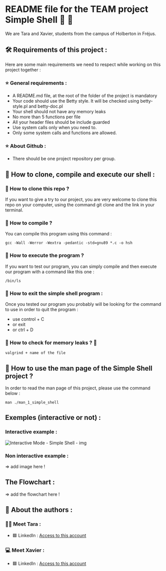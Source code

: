 # README file for the TEAM project Simple Shell :busts_in_silhouette: :ledger:

We are Tara and Xavier, students from the campus of Holberton in Fréjus.

## :hammer_and_wrench: Requirements of this project :

Here are some main requirements we need to respect while working on this project together :

### :star: General requirements :

- A README.md file, at the root of the folder of the project is mandatory
- Your code should use the Betty style. It will be checked using betty-style.pl and betty-doc.pl
- Your shell should not have any memory leaks
- No more than 5 functions per file
- All your header files should be include guarded
- Use system calls only when you need to.
- Only some system calls and functions are allowed.

### :star: About Github :

- There should be one project repository per group.


## :rocket:  How to clone, compile and execute our shell :

### :small_orange_diamond: How to clone this repo ?

If you want to give a try to our project, you are very welcome to clone this repo on your computer, using the command git clone and the link in your terminal.

### :small_orange_diamond: How to  compile ?

You can compile this program using this command :

	gcc -Wall -Werror -Wextra -pedantic -std=gnu89 *.c -o hsh

### :small_orange_diamond: How to execute the program ?

If you want to test our program, you can simply compile and then execute our program with a command like this one :

	/bin/ls

### :small_orange_diamond: How to exit the simple shell program :

Once you tested our program you probably will be looking for the command to use in order to quit the program :

- use control + C
- or exit
- or ctrl + D

### :small_orange_diamond: How to check for memory leaks ? :thinking:

	valgrind + name of the file

## :small_blue_diamond: How to use the man page of the Simple Shell project ?

In order to read the man page of this project, please use the command below :

	man ./man_1_simple_shell


## Exemples (interactive or not) :

### Interactive example :

![Interactive Mode - Simple Shell - img](holbertonschool-simple_shell/interactive.png)

### Non interactive example :

=> add image here !

## The Flowchart :

=> add the flowchart here !

## :busts_in_silhouette:  About the authors :

### :woman_technologist: Meet Tara :

- :blue_square: LinkedIn : [Access to this account](https://www.linkedin.com/in/tara-alexandra-quartero-a34534177/)

### :computer: Meet Xavier :

- :blue_square: LinkedIn : [Access to this account](https://www.linkedin.com/in/xavier-sanchez-b09b71311/)


